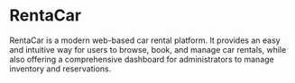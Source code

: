 # RentaCar
RentaCar is a modern web-based car rental platform. It provides an easy and intuitive way for users to browse, book, and manage car rentals, while also offering a comprehensive dashboard for administrators to manage inventory and reservations.
